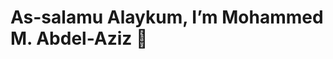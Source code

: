 <!--
**MohammedMahmoud97/MohammedMahmoud97** is a ✨ _special_ ✨ repository because its `README.md` (this file) appears on your GitHub profile.

Here are some ideas to get you started:

- 🔭 I’m currently working on ...
- 🌱 I’m currently learning ...
- 👯 I’m looking to collaborate on ...
- 🤔 I’m looking for help with ...
- 💬 Ask me about ...
- 📫 How to reach me: ...
- 😄 Pronouns: ...
- ⚡ Fun fact: ...
-->
<h1 align="start">As-salamu Alaykum, I’m Mohammed M. Abdel-Aziz 👋</h1>

<!--
<h4 align="start">Software Engineer | IoT Engineer | Operation Engineer | Mentor | Instructor | Freelancer | Youtuber 😎</h4>


<ul align="start">
<li>
  <p>...</p>
</li>
</ul>
-->

<!--
<h2>About:</h2>   
<p>I'm working as IoT Developer and Operation Engineer, Besides, I'm certified in IoT from ITI and Cisco, and in AI from Huawei. I built solutions with most of the new technologies ex. BLE, LoRa, and SigFox using platforms like MOT, Cervello, ChirpStack, TTN, Google Cloud, and Arduino Cloud IoT. Also worked as Technical Recruiter, Android Developer, and still part-time YouTuber.</p>

<h2>Info:</h2>   

Email: email@example.com | Phone: +20 115 052 2259
------------- | -------------
Birthday: 1 Jan 1997  | Website: https://mohammedmahmoud.web.app/

<!--
<h2>Services:</h2>

<ul align="start">
<li>
  <p>IoT Consulting</p>
</li>
  <li>
  <p>Digital Transformation</p>
</li>
<li>
  <p>Teaching</p>
</li>
</ul>
-->

<!--


 * <b>IoT Consulting</b>
    * IoT consulting helps apply IoT technology to improve operational control, reduce human labor, and optimize the use of assets. At ScienceSoft, IoT consultants can plan the networking of IoT devices, set up real-time and advanced data analytics, create monitoring and control apps.
 * <b>Digital Transformation</b>
    * Can help your business evolve quickly to seize opportunities and mitigate risks.
 * <b>Teaching</b>
    * IoT training courses for IoT application development planning and integrate into customer business process for various industry segments.
 * <b>Resume Consulting</b>
    * A recruiter-friendly option. ResumeSpice. See at ResumeSpice. 



[![Anurag's GitHub stats](https://github-readme-stats.vercel.app/api?username=mohammed-m-abdelaziz)](https://github.com/mohammed-m-abdelaziz/github-readme-stats)


[![Top Langs](https://github-readme-stats.vercel.app/api/top-langs/?username=mohammed-m-abdelaziz&layout=compact)](https://github.com/mohammed-m-abdelaziz/github-readme-stats)

[![Top Langs](https://github-readme-stats.vercel.app/api/top-langs/?username=mohammed-m-abdelaziz&langs_count=8)](https://github.com/mohammed-m-abdelaziz/github-readme-stats)

[![Readme Card](https://github-readme-stats.vercel.app/api/pin/?username=mohammed-m-abdelaziz&repo=Indoor-Comfort&show_owner=true&count_private=true&show_icons=true)](https://github.com/mohammed-m-abdelaziz/Indoor-Comfort)

            
<p dir="auto" align="left">
  <a target="_blank" rel="noopener noreferrer" href="https://github.com/YuriDevAT/sos-animals/blob/main/public/thumbnail-sos.png"><img src="https://github.com/YuriDevAT/sos-animals/raw/main/public/thumbnail-sos.png" style="max-width: 100%;" width="400"></a>
  <a target="_blank" rel="noopener noreferrer" href="https://github.com/the-collab-lab/tcl-19-smart-shopping-list/blob/main/public/Thumbnail.png"><img src="https://github.com/the-collab-lab/tcl-19-smart-shopping-list/raw/main/public/Thumbnail.png" style="max-width: 100%;" width="400"></a>
 <a href="https://github.com/YuriDevAT/sos-animals">
  <img src="https://camo.githubusercontent.com/8ee4d3e61fc1abbc327306255076ec5891b304ede1bf6fa13487388fff77fe9b/68747470733a2f2f6769746875622d726561646d652d73746174732e76657263656c2e6170702f6170692f70696e2f3f757365726e616d653d597572694465764154267265706f3d736f732d616e696d616c73267468656d653d746f6b796f6e69676874" data-canonical-src="https://github-readme-stats.vercel.app/api/pin/?username=YuriDevAT&amp;repo=sos-animals&amp;theme=tokyonight" style="max-width: 100%;" align="">
</a>
  <a href="https://github.com/YuriDevAT/tcl-19-smart-shopping-list">
  <img src="https://camo.githubusercontent.com/235758a7a0428f1b9fc96927b1f8d088bd32ecdea56f4131922b6fba5f0a2faa/68747470733a2f2f6769746875622d726561646d652d73746174732e76657263656c2e6170702f6170692f70696e2f3f757365726e616d653d597572694465764154267265706f3d74636c2d31392d736d6172742d73686f7070696e672d6c697374267468656d653d746f6b796f6e69676874" data-canonical-src="https://github-readme-stats.vercel.app/api/pin/?username=YuriDevAT&amp;repo=tcl-19-smart-shopping-list&amp;theme=tokyonight" style="max-width: 100%;" align="">
</a>
  <a target="_blank" rel="noopener noreferrer" href="https://github.com/YuriDevAT/nikki-my-diary/blob/main/public/thumbnail-nikki.png"><img src="https://github.com/YuriDevAT/nikki-my-diary/raw/main/public/thumbnail-nikki.png" style="max-width: 100%;" width="400"></a>
  <a target="_blank" rel="noopener noreferrer" href="https://github.com/YuriDevAT/instagram-clone/blob/main/thumbnail-instagram.png"><img src="https://github.com/YuriDevAT/instagram-clone/raw/main/thumbnail-instagram.png" style="max-width: 100%;" width="400"></a>
  <a href="https://github.com/YuriDevAT/nikki-my-diary">
  <img src="https://camo.githubusercontent.com/6057568461ed30b32857cd26b5a6d61bcd56bcdda3db868f17dfd11d00fbb13c/68747470733a2f2f6769746875622d726561646d652d73746174732e76657263656c2e6170702f6170692f70696e2f3f757365726e616d653d597572694465764154267265706f3d6e696b6b692d6d792d6469617279267468656d653d746f6b796f6e69676874" data-canonical-src="https://github-readme-stats.vercel.app/api/pin/?username=YuriDevAT&amp;repo=nikki-my-diary&amp;theme=tokyonight" style="max-width: 100%;" align="">
</a>
<a href="https://github.com/YuriDevAT/instagram-clone">
  <img src="https://camo.githubusercontent.com/5f209d6636e953aab1e49a34c7903fbf69dd4aea2c1a5904e3a1d35207da87ae/68747470733a2f2f6769746875622d726561646d652d73746174732e76657263656c2e6170702f6170692f70696e2f3f757365726e616d653d597572694465764154267265706f3d696e7374616772616d2d636c6f6e65267468656d653d746f6b796f6e69676874" data-canonical-src="https://github-readme-stats.vercel.app/api/pin/?username=YuriDevAT&amp;repo=instagram-clone&amp;theme=tokyonight" style="max-width: 100%;" align="">
</a>
</p>

*/
